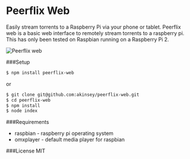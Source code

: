 # Peerflix Web
Easily stream torrents to a Raspberry Pi via your phone or tablet. Peerflix web is a basic web interface to remotely stream torrents to a raspberry pi. This has only been tested on Raspbian running on a Raspberry Pi 2.

![Peerflix web](http://i.imgur.com/tiihlOO.png)

###Setup
```sh
$ npm install peerflix-web
```
or
```sh
$ git clone git@github.com:akinsey/peerflix-web.git
$ cd peerflix-web
$ npm install
$ node index
```
###Requirements
* raspbian - raspberry pi operating system
* omxplayer - default media player for raspbian


###License
MIT
